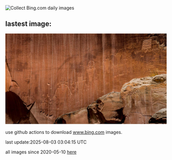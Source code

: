 ![Collect Bing.com daily images](https://github.com/counter2015/bing-daily-images/workflows/Collect%20Bing.com%20daily%20images/badge.svg)
## lastest image:
![](images/img.jpg)

use github actions to download www.bing.com images.

last update:2025-08-03 03:04:15 UTC

all images since 2020-05-10 [here](https://github.com/counter2015/bing-daily-images/tree/master/images) 
